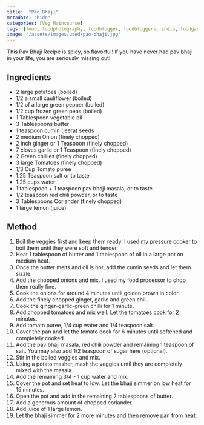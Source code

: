 ```yaml
---
title:  "Pao Bhaji"
metadate: "hide"
categories: [Veg Maincourse]
tags: [food, foodphotography, foodblogger, foodbloggers, india, foodgasm, indianfood, love, foodcoma, foodporn,indiancooking, indianrecipe, foodlovers, indianfood, indianfoodbloggers, foodiesofinstagram, foodlove, indian, indiancouple, eatlocal, eathealthy, eatwell, desifood, trending, tasty, taste, yummyinmytummy, foodie, instafood, instafoodie, foodstagram, instagood, passionatepaprika, foodblog, easy, indian, recipe, mothersrecipe, cooking, easycooking, easyrecipe, simple, simplefood ]
image: "/assets/images/used/pao-bhaji.jpg"
---
```


This Pav Bhaji Recipe is spicy, so flavorful! If you have never had pav bhaji in your life, you are seriously missing out!

## Ingredients

- 2 large potatoes (boiled)
- 1/2 a small cauliflower (boiled)
- 1/2 of a large green pepper (boiled)
- 1/2 cup frozen green peas (boiled)
- 1 Tablespoon vegetable oil
- 3 Tablespoons butter
- 1 teaspoon cumin (jeera) seeds
- 2 medium Onion (finely chopped)
- 2 inch ginger or 1 Teaspoon (finely chopped)
- 7 cloves garlic or 1 Teaspoon (finely chopped)
- 2 Green chillies (finely chopped) 
- 3 large Tomatoes (finely chopped)
- 1/3 Cup Tomato puree
- 1.25 Teaspoon salt or to taste
- 1.25 cups water
- 1 tablespoon + 1 teaspoon pav bhaji masala, or to taste
- 1/2 teaspoon red chili powder, or to taste
- 3 Tablespoons Coriander (finely chopped)
- 1 large lemon (juice)

## Method

1. Boil the veggies first and keep them ready. I used my pressure cooker to boil them until they were soft and tender. 
2. Heat 1 tablespoon of butter and 1 tablespoon of oil in a large pot on medium heat. 
3. Once the butter melts and oil is hot, add the cumin seeds and let them sizzle.
4. Add the chopped onions and mix. I used my food processor to chop them really fine.
5. Cook the onions for around 4 minutes until golden brown in color. 
6. Add the finely chopped ginger, garlic and green chili.  
7. Cook the ginger-garlic-green chilli for 1 minute.
8. Add chopped tomatoes and mix well. Let the tomatoes cook for 2 minutes.
9. Add tomato puree, 1/4 cup water and 1/4 teaspoon salt. 
10. Cover the pan and let the tomato cook for 6 minutes until softened and completely cooked.
11. Add the pav bhaji masala, red chili powder and remaining 1 teaspoon of salt. You may also add 1/2 teaspoon of sugar here (optional).
12. Stir in the boiled veggies and mix. 
13. Using a potato masher, mash the veggies until they are completely mixed with the masala.
14. Add the remaining 3/4 - 1 cup water and mix.
15. Cover the pot and set heat to low. Let the bhaji simmer on low heat for 15 minutes.
16. Open the pot and add in the remaining 2 tablespoons of butter.
17. Add a generous amount of chopped coriander.
18. Add juice of 1 large lemon. 
19. Let the bhaji simmer for 2 more minutes and then remove pan from heat.

